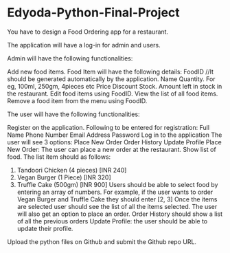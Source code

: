 # Edyoda-Python-Final-Project

You have to design a Food Ordering app for a restaurant.

The application will have a log-in for admin and users.

Admin will have the following functionalities:

Add new food items. Food Item will have the following details:
FoodID //It should be generated automatically by the application.
Name
Quantity. For eg, 100ml, 250gm, 4pieces etc
Price
Discount
Stock. Amount left in stock in the restaurant.
Edit food items using FoodID.
View the list of all food items.
Remove a food item from the menu using FoodID.

The user will have the following functionalities:

Register on the application. Following to be entered for registration:
Full Name
Phone Number
Email
Address
Password
Log in to the application
The user will see 3 options:
Place New Order
Order History
Update Profile
Place New Order: The user can place a new order at the restaurant.
Show list of food. The list item should as follows:
1. Tandoori Chicken (4 pieces) [INR 240]
2. Vegan Burger (1 Piece) [INR 320]
3. Truffle Cake (500gm) [INR 900]
Users should be able to select food by entering an array of numbers. For example, if the user wants to order Vegan Burger and Truffle Cake they should enter [2, 3]
Once the items are selected user should see the list of all the items selected. The user will also get an option to place an order.
Order History should show a list of all the previous orders
Update Profile: the user should be able to update their profile.

Upload the python files on Github and submit the Github repo URL.
